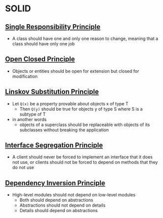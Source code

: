 # SOLID

## [Single Responsibility Principle](./SingleResponsibilityPrinciple/readme.md)

- A class should have one and only one reason to change, meaning that a class should have only one job

## [Open Closed Principle](./OpenClosedPrinciple/readme.md)

- Objects or entities should be open for extension but closed for modification

## [Linskov Substitution Principle](./LiskovSubstitutionPrinciple/readme.md)

- Let `Q(x)` be a property provable about objects x of type T
  - Then `Q(y)` should be true for objects y of type S where S is a subtype of T
- in another words
  - objects of a superclass should be replaceable with objects of its subclasses without breaking the application

## [Interface Segregation Principle](./InterfaceSegregationPrinciple/readme.md)

- A client should never be forced to implement an interface that it does not use, or clients should not be forced to depend on methods that they do not use

## [Dependency Inversion Principle](./DependencyInversionPrinciple/readme.md)

- High-level modules should not depend on low-level modules
  - Both should depend on abstractions
  - Abstractions should not depend on details
  - Details should depend on abstractions
